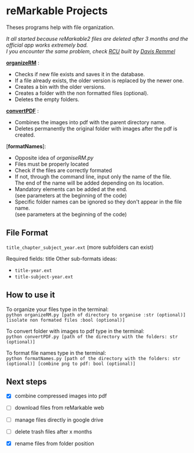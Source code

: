 # reMarkable Projects

Theses programs help with file organization.  

*It all started because reMarkable2 files are deleted after 3 months and the official app works extremely bad.  
I you encounter the same problem, check [RCU](http://www.davisr.me/projects/rcu/) built by [Davis Remmel](http://www.davisr.me)*

[**organizeRM**](organizeRM.py) :

- Checks if new file exists and saves it in the database.
- If a file already exists, the older version is replaced by the newer one.
- Creates a bin with the older versions.
- Creates a folder with the non formatted files (optional).
- Deletes the empty folders.  

[**convertPDF**](convertPDF.py) :

- Combines the images into pdf with the parent directory name.
- Deletes permanently the original folder with images after the pdf is created.

[**formatNames**]:

- Opposite idea of *organiseRM.py*
- Files must be properly located
- Check if the files are correctly formated
- If not, through the command line, input only the name of the file.  
The end of the name will be added depending on its location.
- Mandatory elements can be added at the end.  
(see parameters at the beginning of the code)
- Specific folder names can be ignored so they don't appear in the file name.  
(see parameters at the beginning of the code)


## File Format

`title_chapter_subject_year.ext` (more subfolders can exist)

Required fields: title
Other sub-formats ideas:
- `title-year.ext`
- `title-subject-year.ext`

## How to use it
To organize your files type in the terminal:  
`python organizeRM.py [path of directory to organise :str (optional)] [isolate non formated files :bool (optional)]`  

To convert folder with images to pdf type in the terminal:  
`python convertPDF.py [path of the directory with the folders: str (optional)]`  

To format file names type in the terminal:  
`python formatNames.py [path of the directory with the folders: str (optional)] [combine png to pdf: bool (optional)]`

## Next steps
-[x] combine compressed images into pdf  
-[ ] download files from reMarkable web  
-[ ] manage files directly in google drive  
-[ ] delete trash files after x months  
-[x] rename files from folder position  

